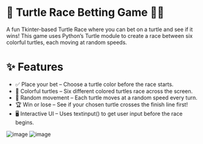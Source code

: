 # 🏁 Turtle Race Betting Game 🐢🎲
A fun Tkinter-based Turtle Race where you can bet on a turtle and see if it wins! This game uses Python’s Turtle module to create a race between six colorful turtles, each moving at random speeds.

# ✨ Features
- ✅ Place your bet – Choose a turtle color before the race starts.
- 🎨 Colorful turtles – Six different colored turtles race across the screen.
- 🎲 Random movement – Each turtle moves at a random speed every turn.
- 🏆 Win or lose – See if your chosen turtle crosses the finish line first!
- 🖥️ Interactive UI – Uses textinput() to get user input before the race begins.

![image](https://github.com/user-attachments/assets/3e6a5d0b-ceae-4adf-9ce7-b9cf43c52e98)
![image](https://github.com/user-attachments/assets/a0bfc5b6-f499-429a-af2e-f3a3ac179f7f)
